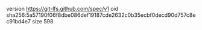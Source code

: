 version https://git-lfs.github.com/spec/v1
oid sha256:5a57190f06f8dbe086def19187cde2632c0b35ecbf0decd90d757c8ec91bd4e7
size 598
